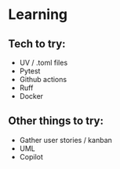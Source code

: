 # Learning
## Tech to try:
- UV / .toml files
- Pytest
- Github actions
- Ruff
- Docker

## Other things to try:
- Gather user stories / kanban
- UML
- Copilot 
